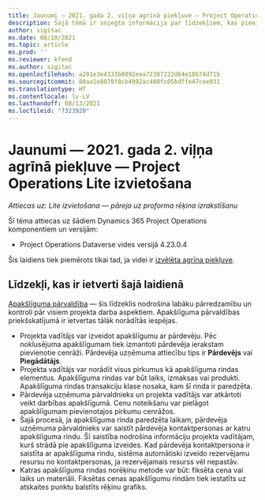 ```yaml
---
title: Jaunumi — 2021. gada 2. viļņa agrīnā piekļuve — Project Operations Lite izvietošana
description: Šajā tēmā ir sniegta informācija par līdzekļiem, kas pieejami Project Operations Lite izvietošanas 2021. gada 2 viļņa agrīnās piekļuves laidienā.
author: sigitac
ms.date: 08/10/2021
ms.topic: article
ms.prod: ''
ms.reviewer: kfend
ms.author: sigitac
ms.openlocfilehash: a201e3e4333b8892eea72387222d64e18b74d71b
ms.sourcegitcommit: 80aa1e8070f0cb4992ac408fc05bdffe47cee931
ms.translationtype: HT
ms.contentlocale: lv-LV
ms.lasthandoff: 08/13/2021
ms.locfileid: "7323920"
---
```

# <a name="whats-new-2021-wave-2-early-access---project-operations-lite-deployment"></a>Jaunumi — 2021. gada 2. viļņa agrīnā piekļuve — Project Operations Lite izvietošana

_Attiecas uz: Lite izvietošana — pāreja uz proforma rēķina izrakstīšanu_

Šī tēma attiecas uz šādiem Dynamics 365 Project Operations komponentiem un versijām:

  - Project Operations Dataverse vides versijā 4.23.0.4

Šis laidiens tiek piemērots tikai tad, ja videi ir [izvēlēta agrīna piekļuve](/power-platform/admin/opt-in-early-access-updates#how-to-enable-early-access-updates).

## <a name="features-included-in-this-release"></a>Līdzekļi, kas ir ietverti šajā laidienā

[Apakšlīguma pārvaldība](../subcontracting/subcontracting_EA_scope.md) — šis līdzeklis nodrošina labāku pārredzamību un kontroli pār visiem projekta darba aspektiem. Apakšlīguma pārvaldības priekšskatījumā ir ietvertas tālāk norādītās iespējas.

  - Projekta vadītājs var izveidot apakšlīgumu ar pārdevēju. Pēc noklusējuma apakšlīgumam tiek izmantoti pārdevēja ierakstam pievienotie cenrāži. Pārdevēja uzņēmuma attiecību tips ir **Pārdevējs** vai **Piegādātājs**.
  - Projekta vadītājs var norādīt visus pirkumus kā apakšlīguma rindas elementus. Apakšlīguma rindas var būt laiks, izmaksas vai produkti. Apakšlīguma rindas transakciju klase nosaka, kam šī rinda ir paredzēta.
  - Pārdevēja uzņēmuma pārvaldnieks un projekta vadītājs var atkārtoti veikt darbības apakšlīgumā. Cenu noteikšanu var pielāgot apakšlīgumam pievienotajos pirkumu cenrāžos.
  - Šajā procesā, ja apakšlīguma rinda paredzēta laikam, pārdevēja uzņēmuma pārvaldnieks var saistīt pārdevēja kontaktpersonas ar katru apakšlīguma rindu. Šī saistība nodrošina informāciju projekta vadītājam, kurš strādā pie apakšlīguma izveides. Kad pārdevēja kontaktpersona ir saistīta ar apakšlīguma rindu, sistēma automātiski izveido rezervējamu resursu no kontaktpersonas, ja rezervējamais resurss vēl nepastāv.
  - Katras apakšlīguma rindas norēķinu metode var būt: fiksēta cena vai laiks un materiāli. Fiksētas cenas apakšlīgumu rindām tiek iestatīts uz atskaites punktu balstīts rēķinu grafiks.
